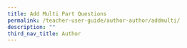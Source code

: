 ```yaml
---
title: Add Multi Part Questions
permalink: /teacher-user-guide/author-author/addmulti/
description: ""
third_nav_title: Author
---
```


